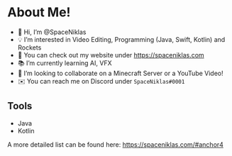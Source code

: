 # About Me!

- 👋 Hi, I’m @SpaceNiklas
- 💡 I’m interested in Video Editing, Programming (Java, Swift, Kotlin) and Rockets
- 💼 You can check out my website under https://spaceniklas.com
- 📚 I’m currently learning AI, VFX
- 🤝 I’m looking to collaborate on a Minecraft Server or a YouTube Video!
- ✉️ You can reach me on Discord under `SpaceNiklas#0001`

## Tools
- Java
- Kotlin


A more detailed list can be found here: https://spaceniklas.com/#anchor4
